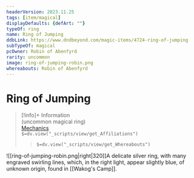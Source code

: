 ```yaml
---
headerVersion: 2023.11.25
tags: [item/magical]
displayDefaults: {defArt: ""}
typeOf: ring
name: Ring of Jumping
ddbLink: https://www.dndbeyond.com/magic-items/4724-ring-of-jumping
subTypeOf: magical
pcOwner: Robin of Abenfyrd
rarity: uncommon
image: ring-of-jumping-robin.png
whereabouts: Robin of Abenfyrd
---
```

# Ring of Jumping
>[!info]+ Information  
> (uncommon magical ring)  
> [Mechanics](https://www.dndbeyond.com/magic-items/4724-ring-of-jumping)  
> `$=dv.view("_scripts/view/get_Affiliations")`  
>> `$=dv.view("_scripts/view/get_Whereabouts")`

![[ring-of-jumping-robin.png|right|320]]A delicate silver ring, with many engraved swirling lines, which, in the right light, appear slightly blue, of unknown origin, found in [[Wakog's Camp]].